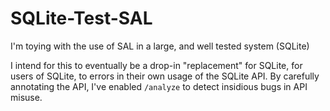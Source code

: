 # SQLite-Test-SAL
I'm toying with the use of SAL in a large, and well tested system (SQLite)

I intend for this to eventually be a drop-in "replacement" for SQLite, for users of SQLite, to errors in their own usage of the SQLite API. By carefully annotating the API, I've enabled `/analyze` to detect insidious bugs in API misuse.
